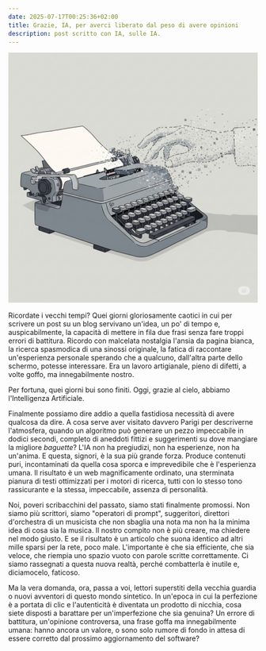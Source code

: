 ```yaml
---
date: 2025-07-17T00:25:36+02:00
title: Grazie, IA, per averci liberato dal peso di avere opinioni
description: post scritto con IA, sulle IA.
---
```


![Image](../../../public/static/a8783d0b7a7d837419abcd49b74397d7.jpg) 

Ricordate i vecchi tempi? Quei giorni gloriosamente caotici in cui per scrivere un post su un blog servivano un'idea, un po' di tempo e, auspicabilmente, la capacità di mettere in fila due frasi senza fare troppi errori di battitura. Ricordo con malcelata nostalgia l'ansia da pagina bianca, la ricerca spasmodica di una sinossi originale, la fatica di raccontare un'esperienza personale sperando che a qualcuno, dall'altra parte dello schermo, potesse interessare. Era un lavoro artigianale, pieno di difetti, a volte goffo, ma innegabilmente nostro.

Per fortuna, quei giorni bui sono finiti. Oggi, grazie al cielo, abbiamo l'Intelligenza Artificiale.

Finalmente possiamo dire addio a quella fastidiosa necessità di avere qualcosa da dire. A cosa serve aver visitato davvero Parigi per descriverne l'atmosfera, quando un algoritmo può generare un pezzo impeccabile in dodici secondi, completo di aneddoti fittizi e suggerimenti su dove mangiare la migliore *baguette*? L'IA non ha pregiudizi, non ha esperienze, non ha un'anima. E questa, signori, è la sua più grande forza. Produce contenuti puri, incontaminati da quella cosa sporca e imprevedibile che è l'esperienza umana. Il risultato è un web magnificamente ordinato, una sterminata pianura di testi ottimizzati per i motori di ricerca, tutti con lo stesso tono rassicurante e la stessa, impeccabile, assenza di personalità.

Noi, poveri scribacchini del passato, siamo stati finalmente promossi. Non siamo più scrittori, siamo "operatori di prompt", suggeritori, direttori d'orchestra di un musicista che non sbaglia una nota ma non ha la minima idea di cosa sia la musica. Il nostro compito non è più creare, ma chiedere nel modo giusto. E se il risultato è un articolo che suona identico ad altri mille sparsi per la rete, poco male. L'importante è che sia efficiente, che sia veloce, che riempia uno spazio vuoto con parole scritte correttamente. Ci siamo rassegnati a questa nuova realtà, perché combatterla è inutile e, diciamocelo, faticoso.

Ma la vera domanda, ora, passa a voi, lettori superstiti della vecchia guardia o nuovi avventori di questo mondo sintetico. In un'epoca in cui la perfezione è a portata di clic e l'autenticità è diventata un prodotto di nicchia, cosa siete disposti a barattare per un'imperfezione che sia genuina? Un errore di battitura, un'opinione controversa, una frase goffa ma innegabilmente umana: hanno ancora un valore, o sono solo rumore di fondo in attesa di essere corretto dal prossimo aggiornamento del software?
